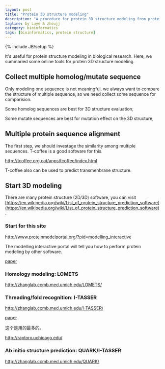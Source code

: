```yaml
---
layout: post
title: "Protein 3D structure modeling"
description: "A procedure for protein 3D structure modeling from protein to 3D structure"
tagline: by Luye & zhoujj
category: bioinformatics
tags: [bioinformatics, protein structure]
---
```

{% include JB/setup %}

It's useful for protein structure modeling in biological research. Here, we summaried some online tools for protein 3D structure modeling.

<!--more-->

## Collect multiple homolog/mutate sequence

Only modeling one sequence is not meaningful, we always want to compare the structure of multiple sequence, so we need collect some sequence for comparision.

Some homolog sequences are best for 3D structure evaluation;

Some mutate sequences are best for mutation effect on the 3D structure;


## Multiple protein sequence alignment

The first step, we should investage the similarity among multiple sequences. T-coffee is a good software for this.

http://tcoffee.crg.cat/apps/tcoffee/index.html

T-coffee also can be used to predict transmenbrane structure.

## Start 3D modeling

There are many protein structure (2D/3D) software, you can visit [https://en.wikipedia.org/wiki/List_of_protein_structure_prediction_software](https://en.wikipedia.org/wiki/List_of_protein_structure_prediction_software).

### Start for this site

http://www.proteinmodelportal.org/?pid=modelling_interactive

The modelling interactive portal will tell you how to perform protein modeling by other software.

[paper](http://database.oxfordjournals.org/content/2013/bat031.long)


### Homology modeling: LOMETS

http://zhanglab.ccmb.med.umich.edu/LOMETS/

### Threading/fold recognition: I-TASSER

http://zhanglab.ccmb.med.umich.edu/I-TASSER/

[paper](http://zhanglab.ccmb.med.umich.edu/papers/2015_1.pdf)

这个是用的最多的。

http://raptorx.uchicago.edu/

### Ab initio structure prediction: QUARK/I-TASSER

http://zhanglab.ccmb.med.umich.edu/QUARK/


